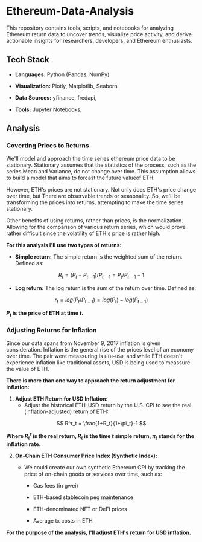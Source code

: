 # Ethereum-Data-Analysis
This repository contains tools, scripts, and notebooks for analyzing Ethereum return data to uncover trends, visualize price activity, and derive actionable insights for researchers, developers, and Ethereum enthusiasts.

## Tech Stack
- **Languages:** Python (Pandas, NumPy)

- **Visualization:** Plotly, Matplotlib, Seaborn

- **Data Sources:** yfinance, fredapi,

- **Tools:** Jupyter Notebooks,

## Analysis


### Coverting Prices to Returns
We'll model and approach the time series ethereum price data to be stationary. Stationary assumes that the statistics of the process, such as the series Mean and Variance, do not change over time. This assumption allows to build a model that aims to forcast the future valueof ETH.

However, ETH's prices are not stationary. Not only does ETH's price change over time, but There are observable trends or seasonality. So, we'll be transforming the prices into returns, attempting to make the time series stationary.

Other benefits of using returns, rather than prices, is the normalization. Allowing for the comparison of various return series, which would prove rather difficult since the volatility of ETH's price is rather high.

**For this analysis I'll use two types of returns:**

- **Simple return:** The simple return is the weighted sum of the return. Defined as:

$$
R_t = (P_t - P_{t-1})/P_{t-1} = P_t/P_{t-1}-1 
$$

- **Log return:** The log return is the sum of the return over time. Defined as:

$$
r_t = log(P_t/P_{t-1}) = log(P_t) - log(P_{t-1})
$$

**$P_t$ is the price of ETH at time $t$.**


### Adjusting Returns for Inflation
Since our data spans from November 9, 2017 inflation is given consideration. Inflation is the general rise of the prices level of an economy over time. The pair were meassuring is `ETH-USD`, and  while ETH doesn't experience inflation like traditional assets, USD is being used to meassure the value of ETH.

**There is more than one way to approach the return adjustment for inflation:**

1. **Adjust ETH Return for USD Inflation:**
    - Adjust the historical ETH-USD return by the U.S. CPI to see the real (inflation-adjusted) return of ETH:
    
$$
R^r_t = \frac{1+R_t}{1+\pi_t}-1
$$

**Where $R^r_t$ is the real return, $R_t$ is the time $t$ simple return, $\pi_t$ stands for the inflation rate.**


2. **On-Chain ETH Consumer Price Index (Synthetic Index):**
    - We could create our own synthetic Ethereum CPI by tracking the price of on-chain goods or services over time, such as:

        - Gas fees (in gwei)

        - ETH-based stablecoin peg maintenance

        - ETH-denominated NFT or DeFi prices

        - Average tx costs in ETH

**For the purpose of the analysis, I'll adjust ETH's return for USD inflation.**
